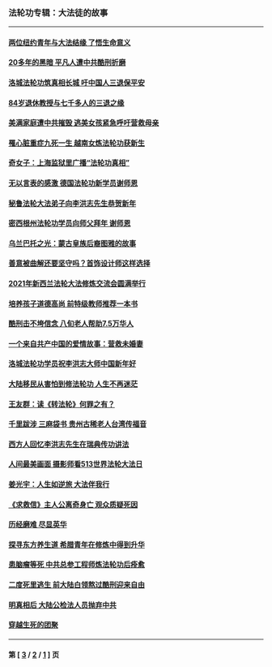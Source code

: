 ### 法轮功专辑：大法徒的故事
---
#### [两位纽约青年与大法结缘 了悟生命意义](../../pages/nf1147481/n14002785.md?10070430) 
#### [20多年的黑暗 平凡人遭中共酷刑折磨](../../pages/nf1147481/n13997976.md?10070430) 
#### [洛城法轮功筑真相长城 吁中国人三退保平安](../../pages/nf1147481/n13892471.md?10070430) 
#### [84岁退休教授与七千多人的三退之缘](../../pages/nf1147481/n13796650.md?10070430) 
#### [美满家庭遭中共摧毁 逃美女孩紧急呼吁营救母亲](../../pages/nf1147481/n13792859.md?10070430) 
#### [罹心脏重症九死一生 越南女炼法轮功获新生](../../pages/nf1147481/n13732766.md?10070430) 
#### [奇女子：上海监狱里广播“法轮功真相”](../../pages/nf1147481/n13726443.md?10070430) 
#### [无以言表的感激 德国法轮功新学员谢师恩](../../pages/nf1147481/n13543790.md?10070430) 
#### [秘鲁法轮大法弟子向李洪志先生恭贺新年](../../pages/nf1147481/n13540182.md?10070430) 
#### [密西根州法轮功学员向师父拜年 谢师恩](../../pages/nf1147481/n13538183.md?10070430) 
#### [乌兰巴托之光：蒙古皇族后裔图雅的故事](../../pages/nf1147481/n13155759.md?10070430) 
#### [善意被曲解还要坚守吗？首饰设计师这样选择](../../pages/nf1147481/n13077575.md?10070430) 
#### [2021年新西兰法轮大法修炼交流会圆满举行](../../pages/nf1147481/n13033149.md?10070430) 
#### [培养孩子道德高尚 前特级教师推荐一本书](../../pages/nf1147481/n12938640.md?10070430) 
#### [酷刑击不垮信念 八旬老人帮助7.5万华人](../../pages/nf1147481/n12880712.md?10070430) 
#### [一个来自共产中国的爱情故事：营救未婚妻](../../pages/nf1147481/n12778386.md?10070430) 
#### [洛城法轮功学员祝李洪志大师中国新年好](../../pages/nf1147481/n12724685.md?10070430) 
#### [大陆移民从害怕到修法轮功 人生不再迷茫](../../pages/nf1147481/n12414325.md?10070430) 
#### [王友群：读《转法轮》何罪之有？](../../pages/nf1147481/n12408647.md?10070430) 
#### [千里跋涉 三麻袋书 贵州古稀老人台湾传福音](../../pages/nf1147481/n12198750.md?10070430) 
#### [西方人回忆李洪志先生在瑞典传功讲法](../../pages/nf1147481/n12099607.md?10070430) 
#### [人间最美画面 摄影师看513世界法轮大法日](../../pages/nf1147481/n12094118.md?10070430) 
#### [姜光宇：人生如逆旅 大法伴我行](../../pages/nf1147481/n12088664.md?10070430) 
#### [《求救信》主人公离奇身亡 观众质疑死因](../../pages/nf1147481/n11845215.md?10070430) 
#### [历经磨难 尽显英华](../../pages/nf1147481/n11723297.md?10070430) 
#### [探寻东方养生道 希腊青年在修炼中得到升华](../../pages/nf1147481/n11494502.md?10070430) 
#### [患脑瘤等死 中共总参工程师炼法轮功后痊愈](../../pages/nf1147481/n11466682.md?10070430) 
#### [二度死里逃生 前大陆白领熬过酷刑迎来自由](../../pages/nf1147481/n11368594.md?10070430) 
#### [明真相后 大陆公检法人员抛弃中共](../../pages/nf1147481/n11358618.md?10070430) 
#### [穿越生死的团聚](../../pages/nf1147481/n11258922.md?10070430) 

---
#### 第 [ [3](./3.md?10070430) / [2](./2.md?10070430) / [1](./1.md?10070430) ] 页
